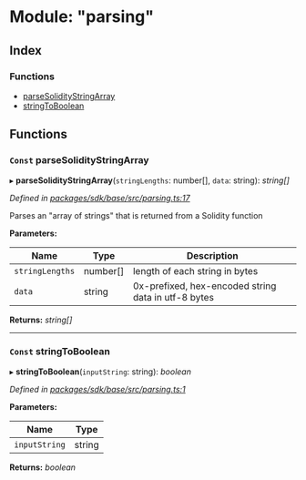 # Module: "parsing"

## Index

### Functions

* [parseSolidityStringArray](_parsing_.md#const-parsesoliditystringarray)
* [stringToBoolean](_parsing_.md#const-stringtoboolean)

## Functions

### `Const` parseSolidityStringArray

▸ **parseSolidityStringArray**(`stringLengths`: number[], `data`: string): *string[]*

*Defined in [packages/sdk/base/src/parsing.ts:17](https://github.com/medhak1/celo-monorepo/blob/master/packages/sdk/base/src/parsing.ts#L17)*

Parses an "array of strings" that is returned from a Solidity function

**Parameters:**

Name | Type | Description |
------ | ------ | ------ |
`stringLengths` | number[] | length of each string in bytes |
`data` | string | 0x-prefixed, hex-encoded string data in utf-8 bytes  |

**Returns:** *string[]*

___

### `Const` stringToBoolean

▸ **stringToBoolean**(`inputString`: string): *boolean*

*Defined in [packages/sdk/base/src/parsing.ts:1](https://github.com/medhak1/celo-monorepo/blob/master/packages/sdk/base/src/parsing.ts#L1)*

**Parameters:**

Name | Type |
------ | ------ |
`inputString` | string |

**Returns:** *boolean*
